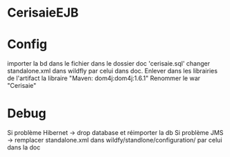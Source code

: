 # CerisaieEJB

# Config
importer la bd dans le fichier dans le dossier doc 'cerisaie.sql'
changer standalone.xml dans wildfly par celui dans doc.
Enlever dans les librairies de l'artifact la libraire "Maven: dom4j:dom4j:1.6.1"
Renommer le war "Cerisaie"

# Debug
Si problème Hibernet -> drop database et réimporter la db
Si problème JMS -> remplacer standalone.xml dans wildfy/standlone/configuration/ par celui dans la doc
